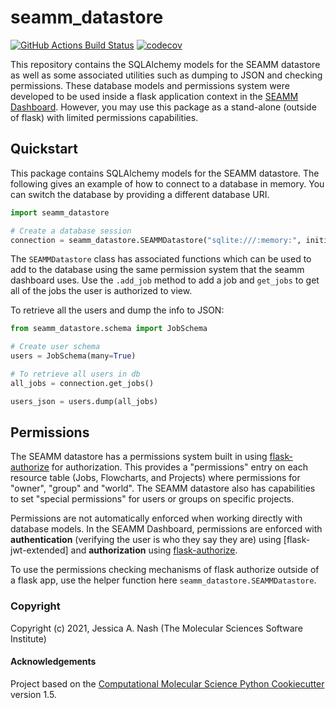 seamm_datastore
==============================
[//]: # (Badges)
[![GitHub Actions Build Status](https://github.com/molssi-seamm/seamm_datastore/workflows/CI/badge.svg)](https://github.com/molssi-seamm/seamm_datastore/actions?query=workflow%3ACI)
[![codecov](https://codecov.io/gh/molssi-seamm/seamm_datastore/branch/master/graph/badge.svg)](https://codecov.io/gh/molssi-seamm/seamm_datastore/branch/master)


This repository contains the SQLAlchemy models for the SEAMM datastore as well as some associated utilities such as dumping to JSON and checking permissions. These database models and permissions system were developed to be used inside a flask application context in the [SEAMM Dashboard](https://github.com/molssi-seamm/seamm_dashboard). However, you may use this package as a stand-alone (outside of flask) with limited permissions capabilities.

## Quickstart

This package contains SQLAlchemy models for the SEAMM datastore. The following gives an example of how to connect to a database in memory. You can switch the database by providing a different database URI.

```python
import seamm_datastore

# Create a database session
connection = seamm_datastore.SEAMMDatastore("sqlite:///:memory:", initialize=True, username="your_username", password="your_password")
```

The `SEAMMDatastore` class has associated functions which can be used to add to the database using the same permission system that the seamm dashboard uses. Use the `.add_job` method to add a job and `get_jobs` to get all of the jobs the user is authorized to view.

To retrieve all the users and dump the info to JSON:

```python
from seamm_datastore.schema import JobSchema

# Create user schema
users = JobSchema(many=True)

# To retrieve all users in db
all_jobs = connection.get_jobs()

users_json = users.dump(all_jobs)
```

## Permissions

The SEAMM datastore has a permissions system built in using [flask-authorize](https://flask-authorize.readthedocs.io/en/latest/) for authorization. This provides a "permissions" entry on each resource table (Jobs, Flowcharts, and Projects) where permissions for "owner", "group" and "world". The SEAMM datastore also has capabilities to set "special permissions" for users or groups on specific projects.

Permissions are not automatically enforced when working directly with database models. In the SEAMM Dashboard, permissions are enforced with **authentication** (verifying the user is who they say they are) using [flask-jwt-extended] and **authorization** using [flask-authorize](https://flask-authorize.readthedocs.io/en/latest/). 

To use the permissions checking mechanisms of flask authorize outside of a flask app, use the helper function here `seamm_datastore.SEAMMDatastore`.

### Copyright

Copyright (c) 2021, Jessica A. Nash (The Molecular Sciences Software Institute)


#### Acknowledgements
 
Project based on the 
[Computational Molecular Science Python Cookiecutter](https://github.com/molssi/cookiecutter-cms) version 1.5.
